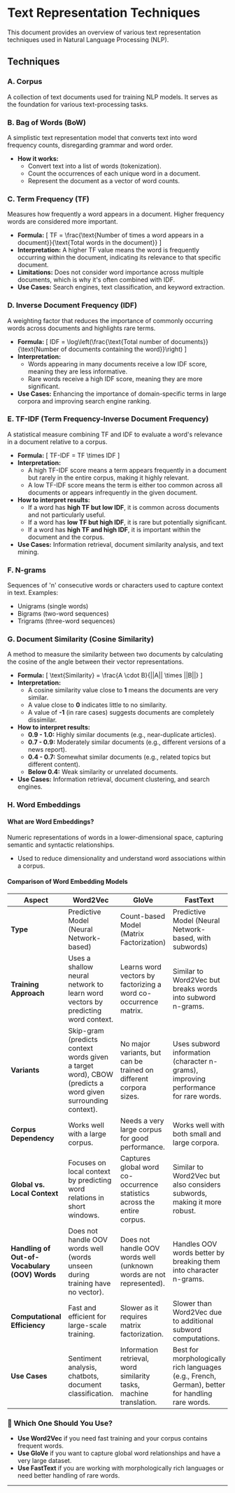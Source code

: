 # Text Representation Techniques

This document provides an overview of various text representation techniques used in Natural Language Processing (NLP).

## Techniques

### A. Corpus
A collection of text documents used for training NLP models. It serves as the foundation for various text-processing tasks.

### B. Bag of Words (BoW)
A simplistic text representation model that converts text into word frequency counts, disregarding grammar and word order.
- **How it works:**
  - Convert text into a list of words (tokenization).
  - Count the occurrences of each unique word in a document.
  - Represent the document as a vector of word counts.

### C. Term Frequency (TF)
Measures how frequently a word appears in a document. Higher frequency words are considered more important.
- **Formula:** 
  \[ TF = \frac{\text{Number of times a word appears in a document}}{\text{Total words in the document}} \]
- **Interpretation:** A higher TF value means the word is frequently occurring within the document, indicating its relevance to that specific document.
- **Limitations:** Does not consider word importance across multiple documents, which is why it's often combined with IDF.
- **Use Cases:** Search engines, text classification, and keyword extraction.

### D. Inverse Document Frequency (IDF)
A weighting factor that reduces the importance of commonly occurring words across documents and highlights rare terms.
- **Formula:** 
  \[ IDF = \log\left(\frac{\text{Total number of documents}}{\text{Number of documents containing the word}}\right) \]
- **Interpretation:**
  - Words appearing in many documents receive a low IDF score, meaning they are less informative.
  - Rare words receive a high IDF score, meaning they are more significant.
- **Use Cases:** Enhancing the importance of domain-specific terms in large corpora and improving search engine ranking.

### E. TF-IDF (Term Frequency-Inverse Document Frequency)
A statistical measure combining TF and IDF to evaluate a word's relevance in a document relative to a corpus.
- **Formula:** 
  \[ TF-IDF = TF \times IDF \]
- **Interpretation:**
  - A high TF-IDF score means a term appears frequently in a document but rarely in the entire corpus, making it highly relevant.
  - A low TF-IDF score means the term is either too common across all documents or appears infrequently in the given document.
- **How to interpret results:**
  - If a word has **high TF but low IDF**, it is common across documents and not particularly useful.
  - If a word has **low TF but high IDF**, it is rare but potentially significant.
  - If a word has **high TF and high IDF**, it is important within the document and the corpus.
- **Use Cases:** Information retrieval, document similarity analysis, and text mining.

### F. N-grams
Sequences of 'n' consecutive words or characters used to capture context in text. Examples:
- Unigrams (single words)
- Bigrams (two-word sequences)
- Trigrams (three-word sequences)

### G. Document Similarity (Cosine Similarity)
A method to measure the similarity between two documents by calculating the cosine of the angle between their vector representations.
- **Formula:**
  \[ \text{Similarity} = \frac{A \cdot B}{||A|| \times ||B||} \]
- **Interpretation:**
  - A cosine similarity value close to **1** means the documents are very similar.
  - A value close to **0** indicates little to no similarity.
  - A value of **-1** (in rare cases) suggests documents are completely dissimilar.
- **How to interpret results:**
  - **0.9 - 1.0:** Highly similar documents (e.g., near-duplicate articles).
  - **0.7 - 0.9:** Moderately similar documents (e.g., different versions of a news report).
  - **0.4 - 0.7:** Somewhat similar documents (e.g., related topics but different content).
  - **Below 0.4:** Weak similarity or unrelated documents.
- **Use Cases:** Information retrieval, document clustering, and search engines.

### H. Word Embeddings
#### What are Word Embeddings?
Numeric representations of words in a lower-dimensional space, capturing semantic and syntactic relationships.
- Used to reduce dimensionality and understand word associations within a corpus.

#### Comparison of Word Embedding Models
| Aspect                | Word2Vec                                        | GloVe                                           | FastText                                     |
|----------------------|----------------------------------|----------------------------------|----------------------------------|
| **Type**             | Predictive Model (Neural Network-based) | Count-based Model (Matrix Factorization) | Predictive Model (Neural Network-based, with subwords) |
| **Training Approach** | Uses a shallow neural network to learn word vectors by predicting word context. | Learns word vectors by factorizing a word co-occurrence matrix. | Similar to Word2Vec but breaks words into subword n-grams. |
| **Variants**         | Skip-gram (predicts context words given a target word), CBOW (predicts a word given surrounding context). | No major variants, but can be trained on different corpora sizes. | Uses subword information (character n-grams), improving performance for rare words. |
| **Corpus Dependency** | Works well with a large corpus. | Needs a very large corpus for good performance. | Works well with both small and large corpora. |
| **Global vs. Local Context** | Focuses on local context by predicting word relations in short windows. | Captures global word co-occurrence statistics across the entire corpus. | Similar to Word2Vec but also considers subwords, making it more robust. |
| **Handling of Out-of-Vocabulary (OOV) Words** | Does not handle OOV words well (words unseen during training have no vector). | Does not handle OOV words well (unknown words are not represented). | Handles OOV words better by breaking them into character n-grams. |
| **Computational Efficiency** | Fast and efficient for large-scale training. | Slower as it requires matrix factorization. | Slower than Word2Vec due to additional subword computations. |
| **Use Cases** | Sentiment analysis, chatbots, document classification. | Information retrieval, word similarity tasks, machine translation. | Best for morphologically rich languages (e.g., French, German), better for handling rare words. |

### 🔹 Which One Should You Use?
- **Use Word2Vec** if you need fast training and your corpus contains frequent words.
- **Use GloVe** if you want to capture global word relationships and have a very large dataset.
- **Use FastText** if you are working with morphologically rich languages or need better handling of rare words.

---


